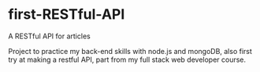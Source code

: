 # first-RESTful-API
A RESTful API for articles

Project to practice my back-end skills with node.js and mongoDB, also first try at making a restful API, part from my full stack web developer course.
